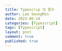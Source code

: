 ```yaml
---
title: Typescrip 의 함수
author: Lee SeungMin
date: 2023-06-24
categories: [Typescript]
tags: [Typescript]
layout: post
comment: true
published: true
---
```

